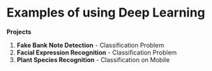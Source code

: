 # Examples of using Deep Learning

**Projects**

1. **Fake Bank Note Detection** - Classification Problem
2. **Facial Expression Recognition** - Classification Problem
3. **Plant Species Recognition** - Classification on Mobile
